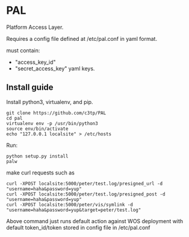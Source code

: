 # PAL
Platform Access Layer. 

Requires a config file defined at /etc/pal.conf in yaml format. 

must contain: 
- "access_key_id"
- "secret_access_key"
yaml keys. 

## Install guide

Install python3, virtualenv, and pip.

```
git clone https://github.com/c3tp/PAL
cd pal
virtualenv env -p /usr/bin/python3
source env/bin/activate
echo "127.0.0.1 localsite" > /etc/hosts
```

Run: 
```
python setup.py install
palw
```

make curl requests such as 
```
curl -XPOST localsite:5000/peter/test.log/presigned_url -d "username=haha&password=yup"
curl -XPOST localsite:5000/peter/test.log/presigned_post -d "username=haha&password=yup"
curl -XPOST localsite:5000/peter/vis/symlink -d "username=haha&password=yup&target=peter/test.log"
```


Above command just runs default action against WOS deployment with default token_id/token stored in config file
in /etc/pal.conf